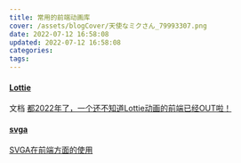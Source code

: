```yaml
---
title: 常用的前端动画库
cover: /assets/blogCover/天使なミクさん_79993307.png
date: 2022-07-12 16:58:08
updated: 2022-07-12 16:58:08
categories:
tags:
---
```


#### [Lottie](https://github.com/airbnb/lottie-web)

  文档
  [都2022年了，一个还不知道Lottie动画的前端已经OUT啦！](https://juejin.cn/post/7101629986427109383)

#### [svga](https://github.com/svga/SVGAPlayer-Web)
    
  [SVGA在前端方面的使用](https://juejin.cn/post/6892996067315580941)
